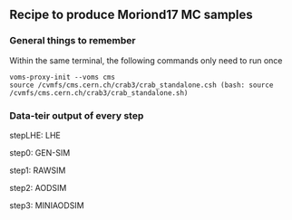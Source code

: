 ## Recipe to produce Moriond17 MC samples

### General things to remember 

Within the same terminal, the following commands only need to run once
```
voms-proxy-init --voms cms
source /cvmfs/cms.cern.ch/crab3/crab_standalone.csh (bash: source /cvmfs/cms.cern.ch/crab3/crab_standalone.sh)
```

### Data-teir output of every step

stepLHE: LHE

step0: GEN-SIM

step1: RAWSIM

step2: AODSIM

step3: MINIAODSIM
